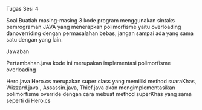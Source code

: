 Tugas Sesi 4

Soal
Buatlah masing-masing 3 kode program menggunakan sintaks pemrograman JAVA yang menerapkan polimorfisme yaitu overloading danoverriding dengan permasalahan bebas, jangan sampai ada yang sama satu dengan yang lain.

Jawaban

Pertambahan.java
kode ini merupakan implementasi polimorfisme overloading

Hero.java
Hero.cs merupakan super class yang memiliki method suaraKhas,
Wizzard.java , Assassin.java, Thief.java akan mengimplementasikan polimorfisme override dengan cara mebuat method superKhas yang sama seperti di Hero.cs
